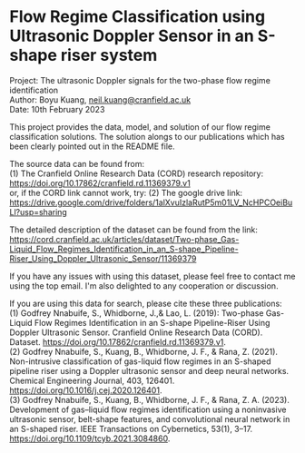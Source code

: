 # Flow Regime Classification using Ultrasonic Doppler Sensor in an S-shape riser system
Project: The ultrasonic Doppler signals for the two-phase flow regime identification <br />
Author: Boyu Kuang, neil.kuang@cranfield.ac.uk <br />
Date: 10th February 2023

This project provides the data, model, and solution of our flow regime classification solutions. The solution alongs to our publications which has been clearly pointed out in the README file.

The source data can be found from:<br />
    (1) The Cranfield Online Research Data (CORD) research repository: https://doi.org/10.17862/cranfield.rd.11369379.v1 <br />
or, if the CORD link cannot work, try:
    (2) The google drive link: https://drive.google.com/drive/folders/1alXvuIzlaRutP5m01LV_NcHPCOeiBuLl?usp=sharing <br />
  
The detailed description of the dataset can be found from the link: https://cord.cranfield.ac.uk/articles/dataset/Two-phase_Gas-Liquid_Flow_Regimes_Identification_in_an_S-shape_Pipeline-Riser_Using_Doppler_Ultrasonic_Sensor/11369379

If you have any issues with using this dataset, please feel free to contact me using the top email. I'm also delighted to any cooperation or discussion.

If you are using this data for search, please cite these three publications: <br />
    (1) Godfrey Nnabuife, S., Whidborne, J.,& Lao, L. (2019): Two-phase Gas-Liquid Flow Regimes Identification in an S-shape Pipeline-Riser Using Doppler Ultrasonic Sensor. Cranfield Online Research Data (CORD). Dataset. https://doi.org/10.17862/cranfield.rd.11369379.v1. <br />
    (2) Godfrey Nnabuife, S., Kuang, B., Whidborne, J. F., & Rana, Z. (2021). Non-intrusive classification of gas-liquid flow regimes in an S-shaped pipeline riser using a Doppler ultrasonic sensor and deep neural networks. Chemical Engineering Journal, 403, 126401. https://doi.org/10.1016/j.cej.2020.126401. <br />
    (3) Godfrey Nnabuife, S., Kuang, B., Whidborne, J. F., & Rana, Z. A. (2023). Development of gas–liquid flow regimes identification using a noninvasive ultrasonic sensor, belt-shape features, and convolutional neural network in an S-shaped riser. IEEE Transactions on Cybernetics, 53(1), 3–17. https://doi.org/10.1109/tcyb.2021.3084860.

